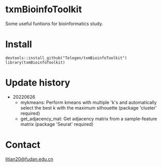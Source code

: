 # txmBioinfoToolkit

Some useful funtions for bioinformatics study.

# Install 
```
devtools::install_github("Telogen/txmBioinfoToolkit")
library(txmBioinfoToolkit)
```

# Update history
- 20220626
  - mykmeans: Perform kmeans with multiple 'k's and automatically select the best k with the maximum silhouette (package 'cluster' required)
  - get_adjacency_mat: Get adjacency matrix from a sample-feature matrix (package 'Seurat' required)

# Contact
ljtian20@fudan.edu.cn
